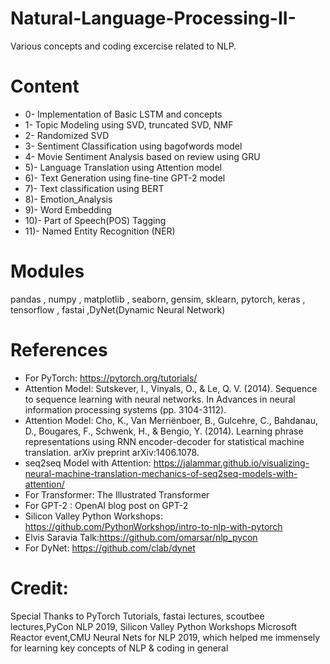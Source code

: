 # Natural-Language-Processing-II-

Various concepts and coding excercise related to NLP.

# Content

- 0- Implementation of Basic LSTM and concepts
- 1- Topic Modeling using SVD, truncated SVD, NMF
- 2- Randomized SVD
- 3- Sentiment Classification using bagofwords model
- 4- Movie Sentiment Analysis based on review using GRU
- 5)- Language Translation using Attention model
- 6)- Text Generation using fine-tine GPT-2 model
- 7)- Text classification using BERT 
- 8)- Emotion_Analysis
- 9)- Word Embedding
- 10)- Part of Speech(POS) Tagging
- 11)- Named Entity Recognition (NER)

# Modules

pandas , numpy , matplotlib , seaborn, gensim, sklearn, pytorch, keras , tensorflow , fastai ,DyNet(Dynamic Neural Network)

# References

- For PyTorch: https://pytorch.org/tutorials/
- Attention Model: Sutskever, I., Vinyals, O., & Le, Q. V. (2014). Sequence to sequence learning with neural networks. In Advances in neural information processing systems (pp. 3104-3112).
- Attention Model: Cho, K., Van Merriënboer, B., Gulcehre, C., Bahdanau, D., Bougares, F., Schwenk, H., & Bengio, Y. (2014). Learning phrase representations using RNN encoder-decoder for statistical machine translation. arXiv preprint arXiv:1406.1078.
- seq2seq Model with Attention: https://jalammar.github.io/visualizing-neural-machine-translation-mechanics-of-seq2seq-models-with-attention/
- For Transformer: The Illustrated Transformer
- For GPT-2 : OpenAI blog post on GPT-2
- Silicon Valley Python Workshops: https://github.com/PythonWorkshop/intro-to-nlp-with-pytorch
- Elvis Saravia Talk:https://github.com/omarsar/nlp_pycon
- For DyNet: https://github.com/clab/dynet

# Credit:

Special Thanks to PyTorch Tutorials, fastai lectures, scoutbee lectures,PyCon NLP 2019, Silicon Valley Python Workshops Microsoft Reactor event,CMU Neural Nets for NLP 2019, which helped me immensely for learning key concepts of NLP & coding in general
